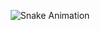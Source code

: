 <!-- Snake Grid -->
<div align="center">

  ![Snake Animation](https://github.com/guilhermeledo/guilhermeledo/blob/output/github-contribution-grid-snake.svg)

</div>
